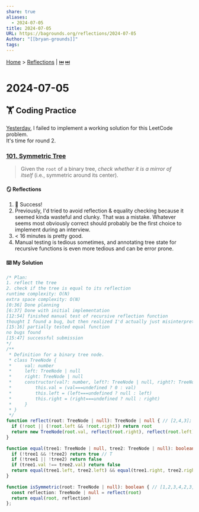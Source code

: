 ```yaml
---
share: true
aliases:
  - 2024-07-05
title: 2024-07-05
URL: https://bagrounds.org/reflections/2024-07-05
Author: "[[bryan-grounds]]"
tags: 
---
```

[Home](../index.md) > [Reflections](./index.md) | [⏮️](./2024-07-04.md) [⏭️](./2024-07-07.md)  
# 2024-07-05  
## 🏋 Coding Practice  
[Yesterday](./2024-07-04.md), I failed to implement a working solution for this LeetCode problem.  
It's time for round 2.  
  
### [101. Symmetric Tree](https://leetcode.com/problems/symmetric-tree)  
> Given the `root` of a binary tree, _check whether it is a mirror of itself_ (i.e., symmetric around its center).  
  
#### 🪞 Reflections  
1. 🎉 Success!  
2. Previously, I'd tried to avoid reflection & equality checking because it seemed kinda wasteful and clunky. That was a mistake. Whatever seems most obviously correct should probably be the first choice to implement during an interview.  
3. < 16 minutes is pretty good.  
4. Manual testing is tedious sometimes, and annotating tree state for recursive functions is even more tedious and can be error prone.  
  
#### ⌨️ My Solution  
```ts  
/* Plan:  
1. reflect the tree  
2. check if the tree is equal to its reflection  
runtime complexity: O(N)  
extra space complexity: O(N)  
[0:36] Done planning  
[6:37] Done with initial implementation  
[12:54] finished manual test of recursive reflection function  
thought I found a bug, but then realized I'd actually just misinterpreted my own tree annotation  
[15:16] partially tested equal function  
no bugs found  
[15:47] successful submission  
*/  
/**  
 * Definition for a binary tree node.  
 * class TreeNode {  
 *     val: number  
 *     left: TreeNode | null  
 *     right: TreeNode | null  
 *     constructor(val?: number, left?: TreeNode | null, right?: TreeNode | null) {  
 *         this.val = (val===undefined ? 0 : val)  
 *         this.left = (left===undefined ? null : left)  
 *         this.right = (right===undefined ? null : right)  
 *     }  
 * }  
 */  
function reflect(root: TreeNode | null): TreeNode | null { // [2,4,3]; [4]; [3]; [2,3,4]; [1,2,2,3,4,4,3]  
  if (!root || (!root.left && !root.right)) return root  
  return new TreeNode(root.val, reflect(root.right), reflect(root.left)) // [1,2,2,3,4,4,3]; [2,3,4]; [2,4,3]; [4]; [3]  
}  
  
function equal(tree1: TreeNode | null, tree2: TreeNode | null): boolean { // null null; [3] [3]; [2,3,4] [2,3,4]; [1,2,2,3,4,4,3] [1,2,2,3,4,4,3]  
  if (!tree1 && !tree2) return true // T  
  if (!tree1 || !tree2) return false  
  if (tree1.val !== tree2.val) return false  
  return equal(tree1.left, tree2.left) && equal(tree1.right, tree2.right)  
}  
  
function isSymmetric(root: TreeNode | null): boolean { // [1,2,3,4,2,3,4]  
  const reflection: TreeNode | null = reflect(root)  
  return equal(root, reflection)  
};  
```  
